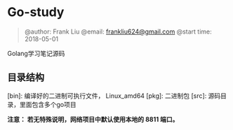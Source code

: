 # Go-study

> @author: Frank Liu
> @email: frankliu624@gmail.com
> @start time: 2018-05-01 

Golang学习笔记源码

## 目录结构

[bin\]: 编译好的二进制可执行文件， Linux_amd64
[pkg\]: 二进制包
[src\]: 源码目录，里面包含多个go项目

**注意： 若无特殊说明，网络项目中默认使用本地的 8811 端口。**